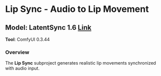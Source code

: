 # Lip Sync - Audio to Lip Movement

## Model: LatentSync 1.6 [Link](https://github.com/bytedance/LatentSync)  
**Tool**: ComfyUI 0.3.44

### Overview
The **Lip Sync** subproject generates realistic lip movements synchronized with audio input.
